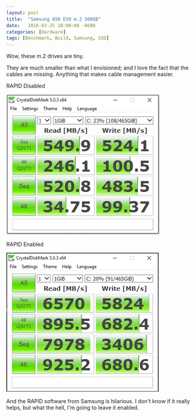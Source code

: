 ```yaml
---
layout: post
title:  "Samsung 850 EVO m.2 500GB"
date:   2016-03-25 10:00:00 -0600
categories: [Hardware]
tags: [Benchmark, Build, Samsung, SSD]
---
```


Wow, these m.2 drives are tiny. 

They are much smaller than what I envisioned; and I love the fact that the cables are missing. Anything that makes cable management easier.

RAPID Disabled

![pic](/assets/2016/03/pre-rapid-crystalmark.png)

RAPID Enabled

![pic](/assets/2016/03/post-rapid-crystalmark.png)

And the RAPID software from Samsung is hilarious. I don't know if it really helps, but what the hell, I'm going to leave it enabled.
